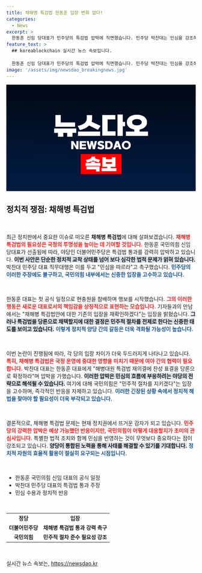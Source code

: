 ```yaml
---
title: 채해병 특검법 한동훈 입장 변화 없다!
categories:
  - News
excerpt: >
  한동훈 신임 당대표가 민주당의 특검법 압박에 직면했습니다. 민주당 박찬대는 민심을 강조하며 채해병 특검법 재의결을 촉구했습니다. 과연 한 대표가 어떤 결정을 내릴까? 클릭 후 진실을 확인해보세요!
feature_text: >
  ## koreablockchain 실시간 뉴스 속보입니다.

  한동훈 신임 당대표가 민주당의 특검법 압박에 직면했습니다. 민주당 박찬대는 민심을 강조하며 채해병 특검법 재의결을 촉구했습니다. 과연 한 대표가 어떤 결정을 내릴까? 클릭 후 진실을 확인해보세요!
image: '/assets/img/newsdao_breakingnews.jpg'
---
```


<p><img src="/assets/img/newsdao_breakingnews.jpg" alt="koreablockchain 속보" /></p>

<h2 data-ke-size="size26">정치적 쟁점: 채해병 특검법</h2>

<p data-ke-size="size16">&nbsp;</p>

<p>최근 정치판에서 중요한 이슈로 떠오른 <strong>채해병 특검법</strong>에 대해 살펴보겠습니다. <b><span style="color: #ee2323;">채해병 특검법의 필요성은 국정의 투명성을 높이는 데 기여할 것입니다.</span></b> 한동훈 국민의힘 신임 당대표가 선출됨에 따라, 야당인 더불어민주당은 특검법 통과를 강력히 압박하고 있습니다. <b><span style="background-color: #21538527;">이번 사안은 단순한 정치적 교착 상태를 넘어 보다 심각한 법적 문제가 얽혀 있습니다.</span></b> 박찬대 민주당 대표 직무대행은 이를 두고 "민심을 따르라"고 촉구했습니다. <b><span style="color: #1a5490;">민주당의 이러한 주장에도 불구하고, 국민의힘 내부에서는 신중한 입장을 고수하고 있습니다.</span></b> </p>

<p data-ke-size="size16">&nbsp;</p>

<p>한동훈 대표는 첫 공식 일정으로 현충원을 참배하며 행보를 시작했습니다. <b><span style="color: #ee2323;">그의 이러한 행동은 새로운 대표로서의 책임감을 상징적으로 표현하는 모습입니다.</span></b> 기자들과의 만남에서는 "채해병 특검법안에 대한 기존의 입장을 재확인하겠다"는 입장을 밝혔습니다. <b><span style="background-color: #21538527;">그러나 특검법을 당론으로 채택할지에 대한 결정은 민주적 절차를 전제로 한다는 신중한 태도를 보이고 있습니다.</span></b> <b><span style="color: #1a5490;">이렇게 정치적 양당 간의 갈등은 더욱 격화될 가능성이 높습니다.</span></b></p>

<p data-ke-size="size16">&nbsp;</p>

<p>이번 논란이 진행됨에 따라, 각 당의 입장 차이가 더욱 두드러지게 나타나고 있습니다. <b><span style="color: #ee2323;">특히, 채해병 특검법은 국정 운영에 중대한 영향을 미치기 때문에 여야 간의 협력이 필요합니다.</span></b> 박찬대 대표는 한동훈 대표에게 "해병대원 특검법 재의결에 찬성 표결을 당론으로 확정하라"며 압박을 가했습니다. <b><span style="background-color: #21538527;">이러한 압박은 민심의 흐름에 부응하려는 야당의 전략으로 해석될 수 있습니다.</span></b> 여기에 대해 국민의힘은 "민주적 절차를 지키겠다"는 입장을 고수하며, 즉각적인 반응을 자제하고 있습니다. <b><span style="color: #1a5490;">이러한 긴장된 상황 속에서 정치적 해법을 찾아야 할 필요성이 더욱 부각되고 있습니다.</span></b></p>

<p data-ke-size="size16">&nbsp;</p>

<p>결론적으로, 채해병 특검법 문제는 현재 정치권에서 뜨거운 감자가 되고 있습니다. <b><span style="color: #ee2323;">민주당의 강력한 압박은 예상 가능했던 반응이지만, 국민의힘이 어떻게 대응할지가 초미의 관심사입니다.</span></b> 특별한 법적 조치와 함께 민심을 반영하는 것이 무엇보다 중요하다는 점이 강조되고 있습니다. <b><span style="background-color: #21538527;">양당이 통합된 노력을 통해 사태를 해결할 수 있기를 기대합니다.</span></b> <b><span style="color: #1a5490;">정치적 자원의 효율적 활용이 절실히 요구되는 시점입니다.</span></b></p>

<p data-ke-size="size16">&nbsp;</p>

<ul>
    <li>한동훈 국민의힘 신임 대표의 공식 일정</li>
    <li>박찬대 민주당 대표의 특검법 통과 주장</li>
    <li>민심 수용과 정치적 반응</li>
</ul>

<p data-ke-size="size16">&nbsp;</p>

<table style="width: 100%; border-collapse: collapse;">
    <tr>
        <td style="text-align: center; height: 17px;"><b>정당</b></td>
        <td style="text-align: center; height: 17px;"><b>입장</b></td>
    </tr>
    <tr>
        <td style="text-align: center; height: 17px;"><b>더불어민주당</b></td>
        <td style="text-align: center; height: 17px;"><b>채해병 특검법 통과 강력 촉구</b></td>
    </tr>
    <tr>
        <td style="text-align: center; height: 17px;"><b>국민의힘</b></td>
        <td style="text-align: center; height: 17px;"><b>민주적 절차 준수 필요성 강조</b></td>
    </tr>
</table>

<p data-ke-size="size16">&nbsp;</p>
실시간 뉴스 속보는, <a href="https://newsdao.kr" rel="dofollow">https://newsdao.kr</a>


